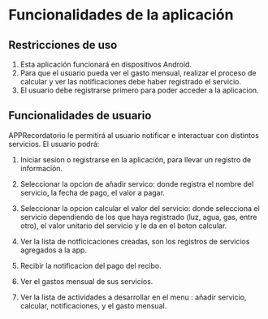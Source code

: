 # Funcionalidades de la aplicación

## Restricciones de uso

1. Esta aplicación funcionará en dispositivos Android.
2. Para que el usuario pueda ver el gasto mensual, realizar el proceso de calcular y ver las notificaciones debe haber registrado el servicio.
3. El usuario debe registrarse primero para poder acceder a la aplicacion.




## Funcionalidades de usuario

APPRecordatorio le permitirá al usuario notificar e interactuar con distintos servicios. El usuario podrá:

1. Iniciar sesion o registrarse en la aplicación, para llevar un registro de información.

2. Seleccionar la opcion de añadir servico: donde registra el nombre del servicio, la fecha de pago, el valor a pagar.

3. Seleccionar la opcion calcular el valor del servicio: donde selecciona el servicio dependiendo de los que haya registrado  (luz, agua, gas, entre otro), el valor unitario del servicio  y  le da en el boton calcular. 

4. Ver la lista de notficicaciones creadas, son los registros de servicios agregados a la app.

5. Recibir la notificacion del pago del recibo.

6. Ver el gastos mensual de sus servicios.

7. Ver la lista de actividades a desarrollar en el menu : añadir servicio, calcular, notificaciones, y el gasto mensual.

